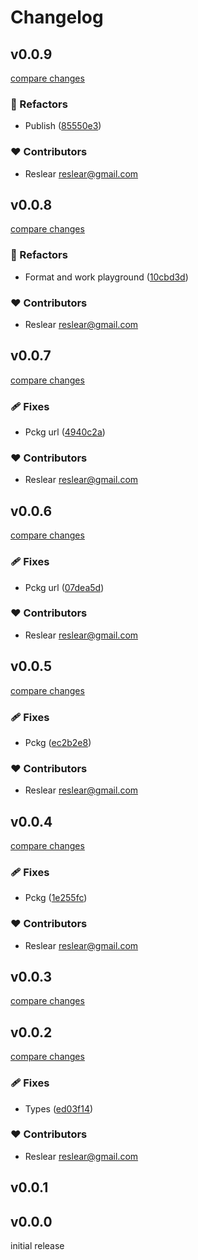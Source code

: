 # Changelog

## v0.0.9

[compare changes](https://github.com/belongnet/enoki-vue/compare/v0.0.8...v0.0.9)

### 💅 Refactors

- Publish ([85550e3](https://github.com/belongnet/enoki-vue/commit/85550e3))

### ❤️ Contributors

- Reslear <reslear@gmail.com>

## v0.0.8

[compare changes](https://github.com/belongnet/enoki-vue/compare/v0.0.7...v0.0.8)

### 💅 Refactors

- Format and work playground ([10cbd3d](https://github.com/belongnet/enoki-vue/commit/10cbd3d))

### ❤️ Contributors

- Reslear <reslear@gmail.com>

## v0.0.7

[compare changes](https://github.com/belongnet/enoki-vue/compare/v0.0.6...v0.0.7)

### 🩹 Fixes

- Pckg url ([4940c2a](https://github.com/belongnet/enoki-vue/commit/4940c2a))

### ❤️ Contributors

- Reslear <reslear@gmail.com>

## v0.0.6

[compare changes](https://github.com/@belongnet/enoki-vue/compare/v0.0.5...v0.0.6)

### 🩹 Fixes

- Pckg url ([07dea5d](https://github.com/@belongnet/enoki-vue/commit/07dea5d))

### ❤️ Contributors

- Reslear <reslear@gmail.com>

## v0.0.5

[compare changes](https://github.com/belongnet/enoki-vue/compare/v0.0.4...v0.0.5)

### 🩹 Fixes

- Pckg ([ec2b2e8](https://github.com/belongnet/enoki-vue/commit/ec2b2e8))

### ❤️ Contributors

- Reslear <reslear@gmail.com>

## v0.0.4

[compare changes](https://github.com/@belongnet/enoki-vue/compare/v0.0.3...v0.0.4)

### 🩹 Fixes

- Pckg ([1e255fc](https://github.com/@belongnet/enoki-vue/commit/1e255fc))

### ❤️ Contributors

- Reslear <reslear@gmail.com>

## v0.0.3

[compare changes](https://github.com/@belongnet/enoki-vue/compare/v0.0.2...v0.0.3)

## v0.0.2

[compare changes](https://github.com/@belongnet/enoki-vue/compare/v0.0.1...v0.0.2)

### 🩹 Fixes

- Types ([ed03f14](https://github.com/@belongnet/enoki-vue/commit/ed03f14))

### ❤️ Contributors

- Reslear <reslear@gmail.com>

## v0.0.1

## v0.0.0

initial release